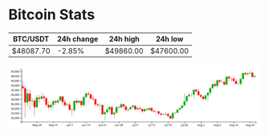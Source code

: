 # Bitcoin Stats

BTC/USDT|24h change|24h high|24h low|
|---|---|---|---|
|$48087.70|-2.85%|$49860.00|$47600.00|

<img src="./chart.svg">
